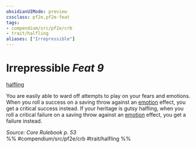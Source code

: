 ```yaml
---
obsidianUIMode: preview
cssclass: pf2e,pf2e-feat
tags:
- compendium/src/pf2e/crb
- trait/halfling
aliases: ["Irrepressible"]
---
```

# Irrepressible  *Feat 9*  
[halfling](halfling.md "Halfling Ancestry & Heritage Trait")  


You are easily able to ward off attempts to play on your fears and emotions. When you roll a success on a saving throw against an [emotion](emotion.md "Emotion Effect Trait") effect, you get a critical success instead. If your heritage is gutsy halfling, when you roll a critical failure on a saving throw against an [emotion](emotion.md "Emotion Effect Trait") effect, you get a failure instead.

*Source: Core Rulebook p. 53*  
%% #compendium/src/pf2e/crb #trait/halfling %%